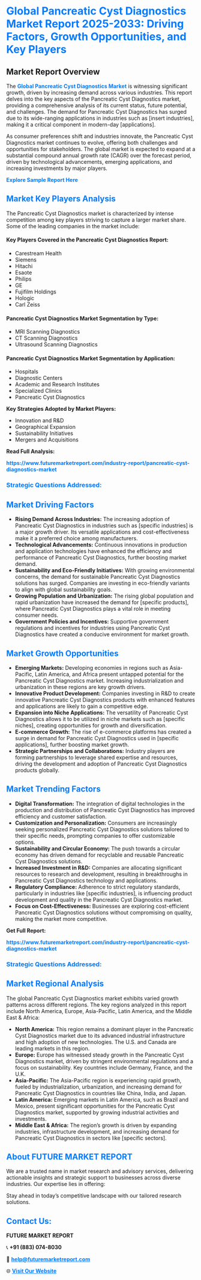 <h1 style="color: #007BFF;">Global Pancreatic Cyst Diagnostics Market Report 2025-2033: Driving Factors, Growth Opportunities, and Key Players</h1>

<section id="overview">
<h2>Market Report Overview</h2>
<p>The <a href="https://www.futuremarketreport.com/industry-report/pancreatic-cyst-diagnostics-market" style="color: #007BFF; text-decoration: none;"><strong>Global Pancreatic Cyst Diagnostics Market</strong></a> is witnessing significant growth, driven by increasing demand across various industries. This report delves into the key aspects of the Pancreatic Cyst Diagnostics market, providing a comprehensive analysis of its current status, future potential, and challenges. The demand for Pancreatic Cyst Diagnostics has surged due to its wide-ranging applications in industries such as [insert industries], making it a critical component in modern-day [applications].</p>
<p>As consumer preferences shift and industries innovate, the Pancreatic Cyst Diagnostics market continues to evolve, offering both challenges and opportunities for stakeholders. The global market is expected to expand at a substantial compound annual growth rate (CAGR) over the forecast period, driven by technological advancements, emerging applications, and increasing investments by major players.</p>
</section>

<section id="overview">
<p><a href="https://www.futuremarketreport.com/request-sample/reportId=119812" style="color: #007BFF; text-decoration: none;"><strong>Explore Sample Report Here</strong></a></p>
</section>

<section id="key-players">
<h2 style="color: #007BFF;">Market Key Players Analysis</h2>
<p>The Pancreatic Cyst Diagnostics market is characterized by intense competition among key players striving to capture a larger market share. Some of the leading companies in the market include:</p>
<h4>Key Players Covered in the Pancreatic Cyst Diagnostics Report:</h4>
<ul><li>Carestream Health</li><li>Siemens</li><li>Hitachi</li><li>Esaote</li><li>Philips</li><li>GE</li><li>Fujifilm Holdings</li><li>Hologic</li><li>Carl Zeiss</li></ul>
<h4>Pancreatic Cyst Diagnostics Market Segmentation by Type:</h4>
<ul><li>MRI Scanning Diagnostics</li><li>CT Scanning Diagnostics</li><li>Ultrasound Scanning Diagnostics</li></ul>

<h4>Pancreatic Cyst Diagnostics Market Segmentation by Application:</h4>
<ul><li>Hospitals</li><li>Diagnostic Centers</li><li>Academic and Research Institutes</li><li>Specialized Clinics</li><li>Pancreatic Cyst Diagnostics</li></ul>
<p><strong>Key Strategies Adopted by Market Players:</strong></p>
<ul>
<li>Innovation and R&D</li>
<li>Geographical Expansion</li>
<li>Sustainability Initiatives</li>
<li>Mergers and Acquisitions</li>
</ul>
</section>

<section>
<p><strong>Read Full Analysis: </strong></p><a href="https://www.futuremarketreport.com/industry-report/pancreatic-cyst-diagnostics-market" style="color: #007BFF; text-decoration: none;"><strong>https://www.futuremarketreport.com/industry-report/pancreatic-cyst-diagnostics-market</strong></a>
<h3 style="color: #007BFF;">Strategic Questions Addressed:</h3>
</section>

<section id="driving-factors">
<h2 style="color: #007BFF;">Market Driving Factors</h2>
<ul>
<li><strong>Rising Demand Across Industries:</strong> The increasing adoption of Pancreatic Cyst Diagnostics in industries such as [specific industries] is a major growth driver. Its versatile applications and cost-effectiveness make it a preferred choice among manufacturers.</li>
<li><strong>Technological Advancements:</strong> Continuous innovations in production and application technologies have enhanced the efficiency and performance of Pancreatic Cyst Diagnostics, further boosting market demand.</li>
<li><strong>Sustainability and Eco-Friendly Initiatives:</strong> With growing environmental concerns, the demand for sustainable Pancreatic Cyst Diagnostics solutions has surged. Companies are investing in eco-friendly variants to align with global sustainability goals.</li>
<li><strong>Growing Population and Urbanization:</strong> The rising global population and rapid urbanization have increased the demand for [specific products], where Pancreatic Cyst Diagnostics plays a vital role in meeting consumer needs.</li>
<li><strong>Government Policies and Incentives:</strong> Supportive government regulations and incentives for industries using Pancreatic Cyst Diagnostics have created a conducive environment for market growth.</li>
</ul>
</section>

<section id="growth-opportunities">
<h2 style="color: #007BFF;">Market Growth Opportunities</h2>
<ul>
<li><strong>Emerging Markets:</strong> Developing economies in regions such as Asia-Pacific, Latin America, and Africa present untapped potential for the Pancreatic Cyst Diagnostics market. Increasing industrialization and urbanization in these regions are key growth drivers.</li>
<li><strong>Innovative Product Development:</strong> Companies investing in R&D to create innovative Pancreatic Cyst Diagnostics products with enhanced features and applications are likely to gain a competitive edge.</li>
<li><strong>Expansion into Niche Applications:</strong> The versatility of Pancreatic Cyst Diagnostics allows it to be utilized in niche markets such as [specific niches], creating opportunities for growth and diversification.</li>
<li><strong>E-commerce Growth:</strong> The rise of e-commerce platforms has created a surge in demand for Pancreatic Cyst Diagnostics used in [specific applications], further boosting market growth.</li>
<li><strong>Strategic Partnerships and Collaborations:</strong> Industry players are forming partnerships to leverage shared expertise and resources, driving the development and adoption of Pancreatic Cyst Diagnostics products globally.</li>
</ul>
</section>

<section id="trending-factors">
<h2 style="color: #007BFF;">Market Trending Factors</h2>
<ul>
<li><strong>Digital Transformation:</strong> The integration of digital technologies in the production and distribution of Pancreatic Cyst Diagnostics has improved efficiency and customer satisfaction.</li>
<li><strong>Customization and Personalization:</strong> Consumers are increasingly seeking personalized Pancreatic Cyst Diagnostics solutions tailored to their specific needs, prompting companies to offer customizable options.</li>
<li><strong>Sustainability and Circular Economy:</strong> The push towards a circular economy has driven demand for recyclable and reusable Pancreatic Cyst Diagnostics solutions.</li>
<li><strong>Increased Investment in R&D:</strong> Companies are allocating significant resources to research and development, resulting in breakthroughs in Pancreatic Cyst Diagnostics technology and applications.</li>
<li><strong>Regulatory Compliance:</strong> Adherence to strict regulatory standards, particularly in industries like [specific industries], is influencing product development and quality in the Pancreatic Cyst Diagnostics market.</li>
<li><strong>Focus on Cost-Effectiveness:</strong> Businesses are exploring cost-efficient Pancreatic Cyst Diagnostics solutions without compromising on quality, making the market more competitive.</li>
</ul>
</section>

<section>
<p><strong>Get Full Report: </strong></p><a href="https://www.futuremarketreport.com/industry-report/pancreatic-cyst-diagnostics-market" style="color: #007BFF; text-decoration: none;"><strong>https://www.futuremarketreport.com/industry-report/pancreatic-cyst-diagnostics-market</strong></a>
<h3 style="color: #007BFF;">Strategic Questions Addressed:</h3>
</section>


<section id="regional-analysis">
<h2 style="color: #007BFF;">Market Regional Analysis</h2>
<p>The global Pancreatic Cyst Diagnostics market exhibits varied growth patterns across different regions. The key regions analyzed in this report include North America, Europe, Asia-Pacific, Latin America, and the Middle East & Africa:</p>
<ul>
<li><strong>North America:</strong> This region remains a dominant player in the Pancreatic Cyst Diagnostics market due to its advanced industrial infrastructure and high adoption of new technologies. The U.S. and Canada are leading markets in this region.</li>
<li><strong>Europe:</strong> Europe has witnessed steady growth in the Pancreatic Cyst Diagnostics market, driven by stringent environmental regulations and a focus on sustainability. Key countries include Germany, France, and the U.K.</li>
<li><strong>Asia-Pacific:</strong> The Asia-Pacific region is experiencing rapid growth, fueled by industrialization, urbanization, and increasing demand for Pancreatic Cyst Diagnostics in countries like China, India, and Japan.</li>
<li><strong>Latin America:</strong> Emerging markets in Latin America, such as Brazil and Mexico, present significant opportunities for the Pancreatic Cyst Diagnostics market, supported by growing industrial activities and investments.</li>
<li><strong>Middle East & Africa:</strong> The region’s growth is driven by expanding industries, infrastructure development, and increasing demand for Pancreatic Cyst Diagnostics in sectors like [specific sectors].</li>
</ul>
</section>

<footer>
<h2 style="color: #007BFF;">About FUTURE MARKET REPORT</h2>
<p>We are a trusted name in market research and advisory services, delivering actionable insights and strategic support to businesses across diverse industries. Our expertise lies in offering:</p>

<p>Stay ahead in today’s competitive landscape with our tailored research solutions.</p>

<h2 style="color: #007BFF;">Contact Us:</h2>
<p><strong>FUTURE MARKET REPORT</strong></p>
<p>📞 <strong>+91 (883) 074-8030</strong></p>
<p>📧 <strong><a href="mailto:help@futuremarketreport.com" style="color: #007BFF;">help@futuremarketreport.com</a></strong></p>
<p>🌐 <strong><a href="https://www.futuremarketreport.com/" style="color: #007BFF;">Visit Our Website</a></strong></p>
</footer>